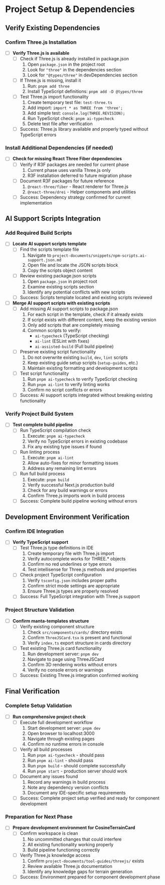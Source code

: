 # Project Setup & Dependencies

## Verify Existing Dependencies

### Confirm Three.js Installation
- [ ] **Verify Three.js is available**
  - [ ] Check if Three.js is already installed in package.json
    1. Open `package.json` in the project root
    2. Look for `"three"` in the dependencies section
    3. Look for `"@types/three"` in devDependencies section
  - [ ] If Three.js is missing, install it
    1. Run: `pnpm add three`
    2. Install TypeScript definitions: `pnpm add -D @types/three`
  - [ ] Test Three.js import functionality
    1. Create temporary test file: `test-three.ts`
    2. Add import: `import * as THREE from 'three';`
    3. Add simple test: `console.log(THREE.REVISION);`
    4. Run TypeScript check: `pnpm ai-typecheck`
    5. Delete test file after verification
  - [ ] Success: Three.js library available and properly typed without TypeScript errors

### Install Additional Dependencies (if needed)
- [ ] **Check for missing React Three Fiber dependencies**
  - [ ] Verify if R3F packages are needed for current phase
    1. Current phase uses vanilla Three.js only
    2. R3F installation deferred to future migration phase
  - [ ] Document R3F packages for future reference
    1. `@react-three/fiber` - React renderer for Three.js
    2. `@react-three/drei` - Helper components and utilities
  - [ ] Success: Dependency strategy confirmed for current implementation

## AI Support Scripts Integration

### Add Required Build Scripts
- [ ] **Locate AI support scripts template**
  - [ ] Find the scripts template file
    1. Navigate to `project-documents/snippets/npm-scripts.ai-support.json.md`
    2. Open file and locate the JSON scripts block
    3. Copy the scripts object content
  - [ ] Review existing package.json scripts
    1. Open `package.json` in project root
    2. Examine existing scripts section
    3. Identify any potential conflicts with new scripts
  - [ ] Success: Scripts template located and existing scripts reviewed

- [ ] **Merge AI support scripts with existing scripts**
  - [ ] Add missing AI support scripts to package.json
    1. For each script in the template, check if it already exists
    2. If script exists with different content, keep the existing version
    3. Only add scripts that are completely missing
    4. Common scripts to verify:
       - `ai-typecheck` (TypeScript checking)
       - `ai-lint` (ESLint with fixes)
       - `ai-assisted-build` (Full build pipeline)
  - [ ] Preserve existing script functionality
    1. Do not overwrite existing `build`, `dev`, `lint` scripts
    2. Keep existing guide setup scripts (`setup-guides`, etc.)
    3. Maintain existing formatting and development scripts
  - [ ] Test script functionality
    1. Run `pnpm ai-typecheck` to verify TypeScript checking
    2. Run `pnpm ai-lint` to verify linting works
    3. Confirm no script conflicts or errors
  - [ ] Success: AI support scripts integrated without breaking existing functionality

### Verify Project Build System
- [ ] **Test complete build pipeline**
  - [ ] Run TypeScript compilation check
    1. Execute: `pnpm ai-typecheck`
    2. Verify no TypeScript errors in existing codebase
    3. Fix any existing type issues if found
  - [ ] Run linting process
    1. Execute: `pnpm ai-lint`
    2. Allow auto-fixes for minor formatting issues
    3. Address any remaining lint errors
  - [ ] Run full build process
    1. Execute: `pnpm build`
    2. Verify successful Next.js production build
    3. Check for any build warnings or errors
    4. Confirm Three.js imports work in build process
  - [ ] Success: Complete build pipeline working without errors

## Development Environment Verification

### Confirm IDE Integration
- [ ] **Verify TypeScript support**
  - [ ] Test Three.js type definitions in IDE
    1. Create temporary file with Three.js import
    2. Verify autocomplete works for THREE.* objects
    3. Confirm no red underlines or type errors
    4. Test intellisense for Three.js methods and properties
  - [ ] Check project TypeScript configuration
    1. Verify `tsconfig.json` includes proper paths
    2. Confirm strict mode settings are appropriate
    3. Ensure Three.js types are properly resolved
  - [ ] Success: Full TypeScript integration with Three.js support

### Project Structure Validation
- [ ] **Confirm manta-templates structure**
  - [ ] Verify existing component structure
    1. Check `src/components/cards/` directory exists
    2. Confirm `ThreeJSCard.tsx` is present and functional
    3. Verify `index.ts` export structure in cards directory
  - [ ] Test existing Three.js card functionality
    1. Run development server: `pnpm dev`
    2. Navigate to page using ThreeJSCard
    3. Confirm 3D rendering works without errors
    4. Verify no console errors or warnings
  - [ ] Success: Existing Three.js integration confirmed working

## Final Verification

### Complete Setup Validation
- [ ] **Run comprehensive project check**
  - [ ] Execute full development workflow
    1. Start development server: `pnpm dev`
    2. Open browser to localhost:3000
    3. Navigate through existing pages
    4. Confirm no runtime errors in console
  - [ ] Verify all build processes
    1. Run `pnpm ai-typecheck` - should pass
    2. Run `pnpm ai-lint` - should pass
    3. Run `pnpm build` - should complete successfully
    4. Run `pnpm start` - production server should work
  - [ ] Document any issues found
    1. Record any warnings in build process
    2. Note any dependency version conflicts
    3. Document any IDE-specific setup requirements
  - [ ] Success: Complete project setup verified and ready for component development

### Preparation for Next Phase
- [ ] **Prepare development environment for CosineTerrainCard**
  - [ ] Confirm workspace is clean
    1. No uncommitted changes that could interfere
    2. All existing functionality working properly
    3. Build pipeline functioning correctly
  - [ ] Verify Three.js knowledge access
    1. Confirm `project-documents/tool-guides/threejs/` exists
    2. Review available Three.js documentation
    3. Identify any knowledge gaps for terrain generation
  - [ ] Success: Environment prepared for component development phase